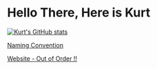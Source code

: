 # Hello There, Here is Kurt

[![Kurt's GitHub stats](https://github-readme-stats.vercel.app/api/top-langs/?username=karlosbubi&show_icons=true&theme=nord)](https://github.com/karlosbubi)

[Naming Convention](https://solarsystem.nasa.gov/moons/jupiter-moons/overview/?page=0&per_page=40&order=name+asc&search=&placeholder=Enter+moon+name&condition_1=9%3Aparent_id&condition_2=moon%3Abody_type%3Ailike "NASA")

[Website - Out of Order !!](https://www.karlosbubi.de)
